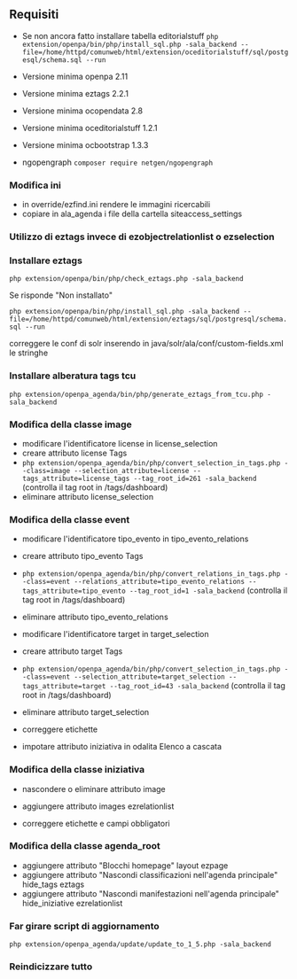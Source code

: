 ## Requisiti
*  Se non ancora fatto installare tabella editorialstuff
```php extension/openpa/bin/php/install_sql.php -sala_backend --file=/home/httpd/comunweb/html/extension/oceditorialstuff/sql/postgesql/schema.sql --run```

 * Versione minima openpa 2.11
 * Versione minima eztags 2.2.1
 * Versione minima ocopendata 2.8
 * Versione minima oceditorialstuff 1.2.1
 * Versione minima ocbootstrap 1.3.3
 * ngopengraph
 ```composer require netgen/ngopengraph```

### Modifica ini

 * in override/ezfind.ini rendere le immagini ricercabili
 * copiare in ala_agenda i file della cartella siteaccess_settings

### Utilizzo di eztags invece di ezobjectrelationlist o ezselection

### Installare eztags

`php extension/openpa/bin/php/check_eztags.php -sala_backend`

Se risponde "Non installato"

`php extension/openpa/bin/php/install_sql.php -sala_backend --file=/home/httpd/comunweb/html/extension/eztags/sql/postgresql/schema.sql --run`

correggere le conf di solr inserendo in java/solr/ala/conf/custom-fields.xml le stringhe
<field name="ezf_df_tags" type="lckeyword" indexed="true" stored="true" multiValued="true" termVectors="true"/>
<field name="ezf_df_tag_ids" type="sint" indexed="true" stored="true" multiValued="true" termVectors="true"/>

### Installare alberatura tags tcu

`php extension/openpa_agenda/bin/php/generate_eztags_from_tcu.php -sala_backend`

### Modifica della classe image

 * modificare l'identificatore license in license_selection
 * creare attributo license Tags
 * `php extension/openpa_agenda/bin/php/convert_selection_in_tags.php --class=image --selection_attribute=license --tags_attribute=license_tags --tag_root_id=261 -sala_backend` (controlla il tag root in /tags/dashboard)
 * eliminare attributo license_selection

### Modifica della classe event

 * modificare l'identificatore tipo_evento in tipo_evento_relations
 * creare attributo tipo_evento Tags
 * `php extension/openpa_agenda/bin/php/convert_relations_in_tags.php --class=event --relations_attribute=tipo_evento_relations --tags_attribute=tipo_evento --tag_root_id=1 -sala_backend` (controlla il tag root in /tags/dashboard)
 * eliminare attributo tipo_evento_relations

 * modificare l'identificatore target in target_selection
 * creare attributo target Tags
 * `php extension/openpa_agenda/bin/php/convert_selection_in_tags.php --class=event --selection_attribute=target_selection --tags_attribute=target --tag_root_id=43 -sala_backend` (controlla il tag root in /tags/dashboard)
 * eliminare attributo target_selection
 
 * correggere etichette
 
 * impotare attributo iniziativa in odalita Elenco a cascata

### Modifica della classe iniziativa
    
 * nascondere o eliminare attributo image
 * aggiungere attributo images ezrelationlist
 
 * correggere etichette e campi obbligatori

### Modifica della classe agenda_root
 
 * aggiungere attributo "Blocchi homepage" layout ezpage
 * aggiungere attributo "Nascondi classificazioni nell'agenda principale" hide_tags eztags 
 * aggiungere attributo "Nascondi manifestazioni nell'agenda principale" hide_iniziative ezrelationlist

### Far girare script di aggiornamento
`php extension/openpa_agenda/update/update_to_1_5.php -sala_backend`


### Reindicizzare tutto
